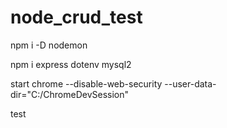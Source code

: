 # node_crud_test

npm i -D nodemon

npm i express dotenv mysql2

start chrome --disable-web-security --user-data-dir="C:/ChromeDevSession"


test